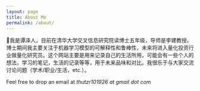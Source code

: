 ```yaml
---
layout: page
title: About Me
permalink: /about/
---
```


👋我是谭泽人，目前在清华大学交叉信息研究院读博士五年级，导师是李建教授。博士期间我主要关注于机器学习模型的可解释性和鲁棒性，未来将进入量化投资行业做量化研究员。这个网站主要是用来记录自己的生活所用，可能会有一些个人的想法，学习的笔记，生活的记录等等，用于未来品味和对比。我很乐于与大家交流讨论问题（学术/职业/生活，etc.）。

Feel free to drop an email at *thutzr101926 at gmail dot com*